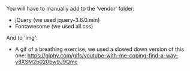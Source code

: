 You will have to manually add to the 'vendor' folder:
* jQuery (we used jquery-3.6.0.min)
* Fontawesome (we used all.css)

And to 'img':
* A gif of a breathing exercise, we used a slowed down version of this one: https://giphy.com/gifs/youtube-with-me-coping-find-a-way-y8XSM2b020bw9J9Qmc
